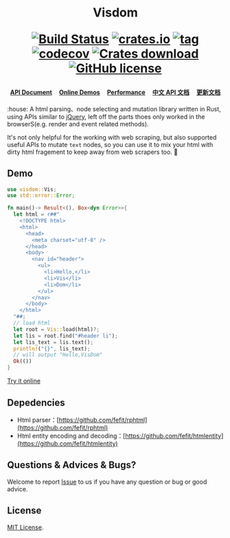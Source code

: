 <h1 align="center">

<strong>Visdom</strong>

[![Build Status](https://travis-ci.org/fefit/visdom.svg?branch=main)](https://travis-ci.com/github/fefit/visdom)
[![crates.io](https://img.shields.io/crates/v/visdom.svg)](https://crates.io/crates/visdom)
[![tag](https://img.shields.io/github/v/tag/fefit/visdom.svg?sort=semver)](https://github.com/fefit/visdom/tags)
[![codecov](https://codecov.io/gh/fefit/visdom/branch/main/graph/badge.svg)](https://codecov.io/gh/fefit/visdom)
[![Crates download](https://img.shields.io/crates/d/visdom.svg)](https://crates.io/crates/visdom)
[![GitHub license](https://img.shields.io/github/license/fefit/visdom)](https://github.com/fefit/visdom/blob/main/LICENSE)

</h1>
<h4 align="center">

[API Document](https://github.com/fefit/visdom/wiki/API-Document)&nbsp;&nbsp;&nbsp;&nbsp;
[Online Demos](http://visdom.suchjs.com/#doc)&nbsp;&nbsp;&nbsp;&nbsp;
[Performance](https://github.com/fefit/visdom/blob/main/performance/README.md)&nbsp;&nbsp;&nbsp;&nbsp;
[中文 API 文档](https://github.com/fefit/visdom/wiki/%E4%B8%AD%E6%96%87API%E6%96%87%E6%A1%A3)&nbsp;&nbsp;&nbsp;&nbsp;
[更新文档](https://github.com/fefit/visdom/blob/main/CHANGELOG.md)

</h4>
<p>
:house: A html parsing、node selecting and mutation library written in Rust, using APIs similar to <a href="https://www.jquery.com">jQuery</a>, left off the parts thoes only worked in the browserS(e.g. render and event related methods).

It's not only helpful for the working with web scraping, but also supported useful APIs to mutate `text` nodes, so you can use it to mix your html with dirty html fragement to keep away from web scrapers too. :sparkling_heart:

</p>

## Demo

```rust
use visdom::Vis;
use std::error::Error;

fn main()-> Result<(), Box<dyn Error>>{
  let html = r##"
    <!DOCTYPE html>
    <html>
      <head>
        <meta charset="utf-8" />
      </head>
      <body>
        <nav id="header">
          <ul>
            <li>Hello,</li>
            <li>Vis</li>
            <li>Dom</li>
          </ul>
        </nav>
      </body>
    </html>
  "##;
  // load html
  let root = Vis::load(html)?;
  let lis = root.find("#header li");
  let lis_text = lis.text();
  println!("{}", lis_text);
  // will output "Hello,VisDom"
  Ok(())
}
```

[Try it online](http://visdom.suchjs.com/#hello)

## Depedencies

- Html parser：[https://github.com/fefit/rphtml](https://github.com/fefit/rphtml)
- Html entity encoding and decoding：[https://github.com/fefit/htmlentity](https://github.com/fefit/htmlentity)

## Questions & Advices & Bugs?

Welcome to report [Issue](https://github.com/fefit/visdom/issues) to us if you have any question or bug or good advice.

## License

[MIT License](./LICENSE).
